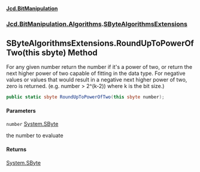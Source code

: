 #### [Jcd.BitManipulation](index.md 'index')

### [Jcd.BitManipulation.Algorithms](Jcd.BitManipulation.Algorithms.md 'Jcd.BitManipulation.Algorithms').[SByteAlgorithmsExtensions](Jcd.BitManipulation.Algorithms.SByteAlgorithmsExtensions.md 'Jcd.BitManipulation.Algorithms.SByteAlgorithmsExtensions')

## SByteAlgorithmsExtensions.RoundUpToPowerOfTwo(this sbyte) Method

For any given number return the number if it's a power of two,
or return the next higher power of two capable of fitting in the
data type. For negative values or values that would result in a
negative next higher power of two, zero is returned. (e.g. number > 2^(k-2))
where k is the bit size.)

```csharp
public static sbyte RoundUpToPowerOfTwo(this sbyte number);
```

#### Parameters

<a name='Jcd.BitManipulation.Algorithms.SByteAlgorithmsExtensions.RoundUpToPowerOfTwo(thissbyte).number'></a>

`number` [System.SByte](https://docs.microsoft.com/en-us/dotnet/api/System.SByte 'System.SByte')

the number to evaluate

#### Returns

[System.SByte](https://docs.microsoft.com/en-us/dotnet/api/System.SByte 'System.SByte')